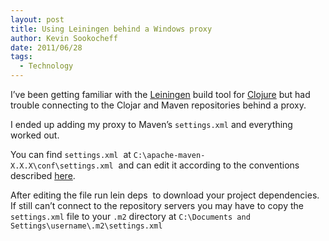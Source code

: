 ```yaml
---
layout: post
title: Using Leiningen behind a Windows proxy
author: Kevin Sookocheff
date: 2011/06/28
tags:
  - Technology
---
```


I’ve been getting familiar with the [Leiningen][1] build tool for [Clojure][2] but had trouble connecting to the Clojar and Maven repositories behind a proxy.

 [1]: https://github.com/technomancy/leiningen
 [2]: http://clojure.org/

I ended up adding my proxy to Maven’s `settings.xml` and everything worked out.

You can find `settings.xml`  at `C:\apache-maven-X.X.X\conf\settings.xml`  and can edit it according to the conventions described [here][3].

 [3]: http://maven.apache.org/guides/mini/guide-proxies.html

After editing the file run lein deps  to download your project dependencies. If still can’t connect to the repository servers you may have to copy the `settings.xml` file to your `.m2` directory at `C:\Documents and Settings\username\.m2\settings.xml`
